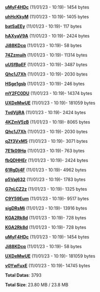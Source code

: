 [**uMyF4HDc**](/data/uMyF4HDc.txt) (11/01/23 - 10:19)- 1454 bytes

[**uhHcKkyM**](/data/uhHcKkyM.txt) (11/01/23 - 10:19)- 1405 bytes

[**batSaEEy**](/data/batSaEEy.txt) (11/01/23 - 10:19)- 117 bytes

[**hAXyaV9A**](/data/hAXyaV9A.txt) (11/01/23 - 10:19)- 2424 bytes

[**Ji88KDcq**](/data/Ji88KDcq.txt) (11/01/23 - 10:19)- 58 bytes

[**74Zzmuih**](/data/74Zzmuih.txt) (11/01/23 - 10:19)- 11314 bytes

[**uUSfBpEF**](/data/uUSfBpEF.txt) (11/01/23 - 10:19)- 3487 bytes

[**Qhc1J7Xh**](/data/Qhc1J7Xh.txt) (11/01/23 - 10:19)- 2030 bytes

[**HSge1gsb**](/data/HSge1gsb.txt) (11/01/23 - 10:19)- 246 bytes

[**mY2FC0DU**](/data/mY2FC0DU.txt) (11/01/23 - 10:19)- 14374 bytes

[**UXDeMwUE**](/data/UXDeMwUE.txt) (11/01/23 - 10:19)- 181059 bytes

[**TvdVjjRA**](/data/TvdVjjRA.txt) (11/01/23 - 10:19)- 2424 bytes

[**4KZmV5zB**](/data/4KZmV5zB.txt) (11/01/23 - 10:19)- 8065 bytes

[**Qhc1J7Xh**](/data/Qhc1J7Xh.txt) (11/01/23 - 10:19)- 2030 bytes

[**qZf3VxM5**](/data/qZf3VxM5.txt) (11/01/23 - 10:19)- 3071 bytes

[**7E1k09Hp**](/data/7E1k09Hp.txt) (11/01/23 - 10:19)- 763 bytes

[**fbQDHHEr**](/data/fbQDHHEr.txt) (11/01/23 - 10:19)- 2424 bytes

[**61RgDj4F**](/data/61RgDj4F.txt) (11/01/23 - 10:19)- 4962 bytes

[**p5Vaj632**](/data/p5Vaj632.txt) (11/01/23 - 10:19)- 1783 bytes

[**G7nLCZ2z**](/data/G7nLCZ2z.txt) (11/01/23 - 10:19)- 1325 bytes

[**C9Y59Eum**](/data/C9Y59Eum.txt) (11/01/23 - 10:19)- 9517 bytes

[**sigDRsMi**](/data/sigDRsMi.txt) (11/01/23 - 10:19)- 13916 bytes

[**KGA2Rk8d**](/data/KGA2Rk8d.txt) (11/01/23 - 10:19)- 728 bytes

[**KGA2Rk8d**](/data/KGA2Rk8d.txt) (11/01/23 - 10:19)- 728 bytes

[**uMyF4HDc**](/data/uMyF4HDc.txt) (11/01/23 - 10:19)- 1454 bytes

[**Ji88KDcq**](/data/Ji88KDcq.txt) (11/01/23 - 10:19)- 58 bytes

[**UXDeMwUE**](/data/UXDeMwUE.txt) (11/01/23 - 10:19)- 181059 bytes

[**v0YwFuxE**](/data/v0YwFuxE.txt) (11/01/23 - 10:19)- 14745 bytes

**Total Datas**: 3793

**Total Size**: 23.80 MB / 23.8 MB